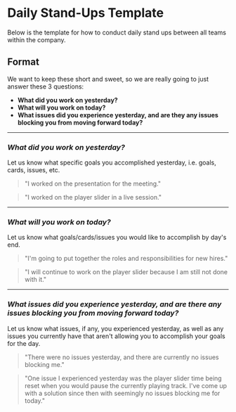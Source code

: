 # Daily Stand-Ups Template

Below is the template for how to conduct daily stand ups between all teams within the company.

## Format

We want to keep these short and sweet, so we are really going to just answer these 3 questions:

* **What did you work on yesterday?**
* **What will you work on today?**
* **What issues did you experience yesterday, and are they any issues blocking you from moving forward today?**

---

### *What did you work on yesterday?*

Let us know what specific goals you accomplished yesterday, i.e. goals, cards, issues, etc.

> "I worked on the presentation for the meeting."

> "I worked on the player slider in a live session."

---

### *What will you work on today?*

Let us know what goals/cards/issues you would like to accomplish by day's end.

> "I'm going to put together the roles and responsibilities for new hires."

> "I will continue to work on the player slider because I am still not done with it."

---

### *What issues did you experience yesterday, and are there any issues blocking you from moving forward today?*

Let us know what issues, if any, you experienced yesterday, as well as any issues you currently have that aren't allowing you to accomplish your goals for the day.

> "There were no issues yesterday, and there are currently no issues blocking me."

> "One issue I experienced yesterday was the player slider time being reset when you would pause the currently playing track. I've come up with a solution since then with seemingly no issues blocking me for today."
